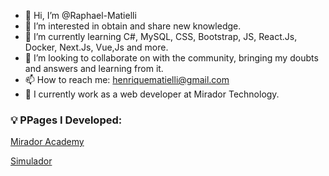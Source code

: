 - 👋 Hi, I’m @Raphael-Matielli
- 👀 I’m interested in obtain and share new knowledge.
- 🌱 I’m currently learning C#, MySQL, CSS, Bootstrap, JS, React.Js, Docker, Next.Js, Vue,Js and more.
- 💞️ I’m looking to collaborate on with the community, bringing my doubts and answers and learning from it.
- 📫 How to reach me: henriquematielli@gmail.com
- 💼 I currently work as a web developer at Mirador Technology.

### 💡 PPages I Developed:

[Mirador Academy](https://combo1.mirador-academy.com.br/)

[Simulador](https://combo1.mirador-academy.com.br/simulator/)

<!---
Raphael-Matielli/Raphael-Matielli is a ✨ special ✨ repository because its `README.md` (this file) appears on your GitHub profile.
You can click the Preview link to take a look at your changes.
--->
